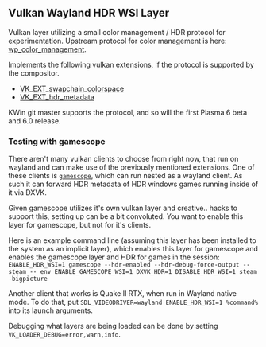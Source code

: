 ## Vulkan Wayland HDR WSI Layer

Vulkan layer utilizing a small color management / HDR protocol for experimentation. Upstream protocol for color management is here: [wp_color_management](https://gitlab.freedesktop.org/wayland/wayland-protocols/-/merge_requests/14).

Implements the following vulkan extensions, if the protocol is supported by the compositor.
- [VK_EXT_swapchain_colorspace](https://registry.khronos.org/vulkan/specs/1.3-extensions/man/html/VK_EXT_swapchain_colorspace.html)
- [VK_EXT_hdr_metadata](https://registry.khronos.org/vulkan/specs/1.3-extensions/man/html/VK_EXT_hdr_metadata.html)

KWin git master supports the protocol, and so will the first Plasma 6 beta and 6.0 release.

### Testing with gamescope

There aren't many vulkan clients to choose from right now, that run on wayland and can make use of the previously mentioned extensions. One of these clients is [`gamescope`](https://github.com/ValveSoftware/gamescope), which can run nested as a wayland client. As such it can forward HDR metadata of HDR windows games running inside of it via DXVK.

Given gamescope utilizes it's own vulkan layer and creative.. hacks to support this, setting up can be a bit convoluted.
You want to enable this layer for gamescope, but not for it's clients.

Here is an example command line (assuming this layer has been installed to the system as an implicit layer), which enables this layer for gamescope and enables the gamescope layer and HDR for games in the session:
`ENABLE_HDR_WSI=1 gamescope --hdr-enabled --hdr-debug-force-output --steam -- env ENABLE_GAMESCOPE_WSI=1 DXVK_HDR=1 DISABLE_HDR_WSI=1 steam -bigpicture`

Another client that works is Quake II RTX, when run in Wayland native mode. To do that, put `SDL_VIDEODRIVER=wayland ENABLE_HDR_WSI=1 %command%` into its launch arguments.

Debugging what layers are being loaded can be done by setting `VK_LOADER_DEBUG=error,warn,info`.
